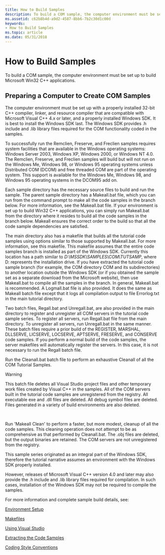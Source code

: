 ```yaml
---
title: How to Build Samples
description: To build a COM sample, the computer environment must be set up to build Microsoft Win32 C++ applications.
ms.assetid: c62b8b4d-a9d2-4587-8bb6-7b2c30d1c00d
keywords:
- How to Build Samples
ms.topic: article
ms.date: 05/31/2018
---
```


# How to Build Samples

To build a COM sample, the computer environment must be set up to build Microsoft Win32 C++ applications.

## Preparing a Computer to Create COM Samples

The computer environment must be set up with a properly installed 32-bit C++ compiler, linker, and resource compiler that are compatible with Microsoft Visual C++ 4.x or later, and a properly installed Windows SDK. It is best to install the Windows SDK last. The Windows SDK provides .h include and .lib library files required for the COM functionality coded in the samples.

To successfully run the Remclien, Freserve, and Freclien samples requires system facilities that are available in the Windows operating systems: Windows Server 2003, Windows XP, Windows 2000, or Windows NT 4.0. The Remclien, Freserve, and Freclien samples will build but will not run on the Windows Me, Windows 98, or Windows 95 operating systems unless Distributed COM (DCOM) and free threaded COM are part of the operating system. This support is available for the Windows Me, Windows 98, and Windows 95 operating systems in the DCOM95 add on.

Each sample directory has the necessary source files to build and run the sample. The parent sample directory has a Makeall.bat file, which you can run from the command prompt to make all the code samples in the branch below. For more information, see the Makeall.bat file. If your environment is set up to build Win32 C++ applications, you can simply run Makeall.bat from the directory where it resides to build all the code samples in the branch below. Makeall ensures the correct order to the build so that all the code sample dependencies are satisfied.

The main directory also has a makefile that builds all the tutorial code samples using options similar to those supported by Makeall.bat. For more information, see this makefile. This makefile assumes that the entire code samples branch is installed as part of the Windows SDK. Currently this location has a path similar to *D:\\MSSDK\\SAMPLES\\COM\\TUTSAMP*, where D: represents the installation drive. If you have extracted the tutorial code sample branch (for example, the COM directory COM and its subdirectories) to another location outside the Windows SDK (or if you obtained the sample set as a separate download from the Microsoft website), then use Makeall.bat to compile all the samples in the branch. In general, Makeall.bat is recommended. A Logmall.bat file is also provided. It does the same as Makeall batch file except that it logs all compilation output to file Errorlog.txt in the main tutorial directory.

Two batch files, Regall.bat and Unregall.bat, are also provided in the main directory to register and unregister all COM servers in the tutorial code sample series. To register all servers, run Regall.bat file from the main directory. To unregister all servers, run Unregall.bat in the same manner. These batch files require a prior build of the REGISTER, MARSHAL, DLLSERVE, LICSERVE, LOCSERVE, APTSERVE, FRESERVE, and CONSERVE code samples. If you perform a normal build of the code samples, the server makefiles will automatically register the servers. In this case, it is not necessary to run the Regall batch file.

Run the Cleanall.bat batch file to perform an exhaustive Cleanall of all the COM Tutorial Samples.

> [!WARNING]
> This batch file deletes all Visual Studio project files and other temporary work files created by Visual C++ in the samples. All of the COM servers built in the tutorial code samples are unregistered from the registry. All executable exe and .dll files are deleted. All debug symbol files are deleted. Files generated in a variety of build environments are also deleted.

 

Run 'Makeall Clean' to perform a faster, but more modest, cleanup of all the code samples. This cleaning operation does not attempt to be as comprehensive as that performed by Cleanall.bat. The .obj files are deleted, but the output binaries are retained. The COM servers are not unregistered from the registry.

This sample series originated as an integral part of the Windows SDK, therefore the tutorial narrative assumes an environment with the Windows SDK properly installed.

However, releases of Microsoft Visual C++ version 4.0 and later may also provide the .h include and .lib library files required for compilation. In such cases, installation of the Windows SDK may not be required to compile the samples.

For more information and complete sample build details, see:

[Environment Setup](environment-setup.md)

[Makefiles](makefiles.md)

[Using Visual Studio](using-visual-studio.md)

[Extracting the Code Samples](extracting-the-code-samples.md)

[Coding Style Conventions](coding-style-conventions.md)

 

 




